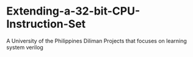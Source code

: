 # Extending-a-32-bit-CPU-Instruction-Set
A University of the Philippines Diliman Projects that focuses on learning system verilog
